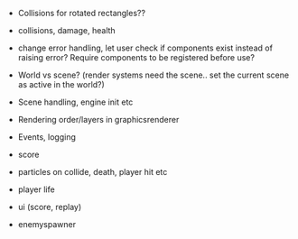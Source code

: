 * Collisions for rotated rectangles??
* collisions, damage, health
* change error handling, let user check if components exist instead of raising error? Require components to be registered before use?


* World vs scene? (render systems need the scene.. set the current scene as active in the world?)
* Scene handling, engine init etc
* Rendering order/layers in graphicsrenderer
* Events, logging



* score
* particles on collide, death, player hit etc
* player life
* ui (score, replay)
* enemyspawner

